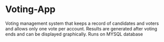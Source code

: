 # Voting-App
Voting management system that keeps a record of candidates and voters and allows only one vote per account. Results are generated after voting ends and can be displayed graphically.
Runs on MYSQL database

